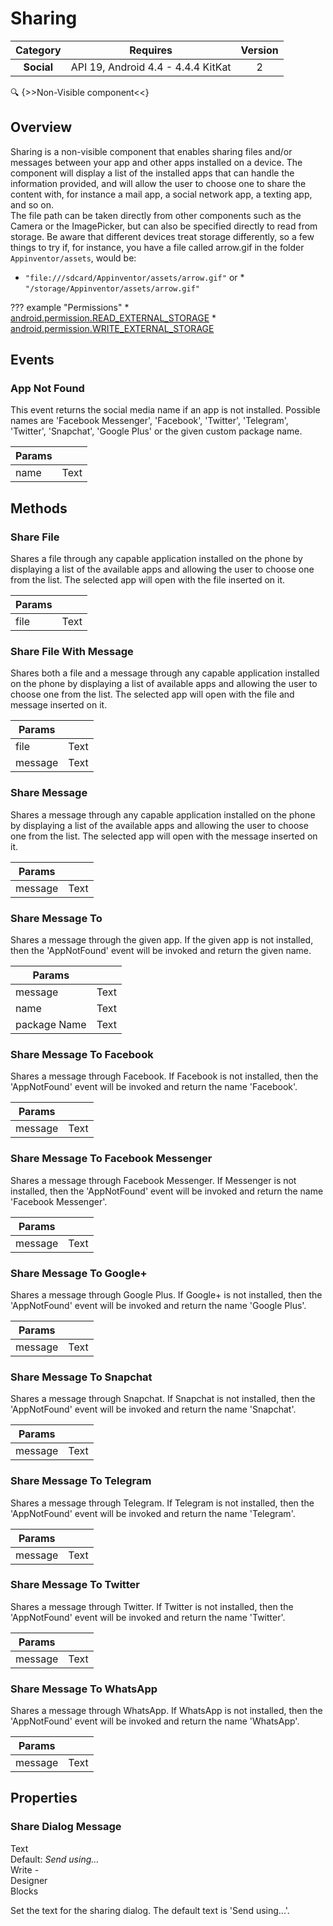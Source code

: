 # Sharing

| Category | Requires | Version |
|:--------:|:-------:|:--------:|
|**Social**|<span class="chip chip-any">API 19, Android 4.4 - 4.4.4 KitKat</span>|<span class="chip chip-number">2</span>|

:mag: {>>Non-Visible component<<}

## Overview

Sharing is a non-visible component that enables sharing files and/or messages between your app and other apps installed on a device. The component will display a list of the installed apps that can handle the information provided, and will allow the user to choose one to share the content with, for instance a mail app, a social network app, a texting app, and so on.  
The file path can be taken directly from other components such as the Camera or the ImagePicker, but can also be specified directly to read from storage. Be aware that different devices treat storage differently, so a few things to try if, for instance, you have a file called arrow.gif in the folder `` Appinventor/assets ``, would be: 

*   `` "file:///sdcard/Appinventor/assets/arrow.gif" ``
 or *   `` "/storage/Appinventor/assets/arrow.gif" ``

??? example "Permissions"
    * [android.permission.READ_EXTERNAL_STORAGE](https://developer.android.com/reference/android/Manifest.permission.html#READ_EXTERNAL_STORAGE)
    * [android.permission.WRITE_EXTERNAL_STORAGE](https://developer.android.com/reference/android/Manifest.permission.html#WRITE_EXTERNAL_STORAGE)

## Events

### App Not Found

This event returns the social media name if an app is not installed. Possible names are 'Facebook Messenger', 'Facebook', 'Twitter', 'Telegram', 'Twitter', 'Snapchat', 'Google Plus' or the given custom package name.

<div class="block" ai2-block="event" not-rendered="true" value="%7B%22componentName%22:%20%22Sharing%22,%20%22name%22:%20%22App%20Not%20Found%22,%20%22param%22:%20%5B%22name%22%5D%7D"></div>

| Params | []() |
|--------|------|
|name|<span class="chip chip-text">Text</span>|

## Methods

### Share File

Shares a file through any capable application installed on the phone by displaying a list of the available apps and allowing the user to choose one from the list. The selected app will open with the file inserted on it.

<div class="block" ai2-block="method" not-rendered="true" value="%7B%22componentName%22:%20%22Sharing%22,%20%22name%22:%20%22Share%20File%22,%20%22output%22:%20false,%20%22param%22:%20%5B%22file%22%5D%7D"></div>

| Params | []() |
|--------|------|
|file|<span class="chip chip-text">Text</span>|

### Share File With Message

Shares both a file and a message through any capable application installed on the phone by displaying a list of available apps and allowing the user to choose one from the list. The selected app will open with the file and message inserted on it.

<div class="block" ai2-block="method" not-rendered="true" value="%7B%22componentName%22:%20%22Sharing%22,%20%22name%22:%20%22Share%20File%20With%20Message%22,%20%22output%22:%20false,%20%22param%22:%20%5B%22file%22,%20%22message%22%5D%7D"></div>

| Params | []() |
|--------|------|
|file|<span class="chip chip-text">Text</span>|
|message|<span class="chip chip-text">Text</span>|

### Share Message

Shares a message through any capable application installed on the phone by displaying a list of the available apps and allowing the user to choose one from the list. The selected app will open with the message inserted on it.

<div class="block" ai2-block="method" not-rendered="true" value="%7B%22componentName%22:%20%22Sharing%22,%20%22name%22:%20%22Share%20Message%22,%20%22output%22:%20false,%20%22param%22:%20%5B%22message%22%5D%7D"></div>

| Params | []() |
|--------|------|
|message|<span class="chip chip-text">Text</span>|

### Share Message To

Shares a message through the given app. If the given app is not installed, then the 'AppNotFound' event will be invoked and return the given name.

<div class="block" ai2-block="method" not-rendered="true" value="%7B%22componentName%22:%20%22Sharing%22,%20%22name%22:%20%22Share%20Message%20To%22,%20%22output%22:%20false,%20%22param%22:%20%5B%22message%22,%20%22name%22,%20%22package%20Name%22%5D%7D"></div>

| Params | []() |
|--------|------|
|message|<span class="chip chip-text">Text</span>|
|name|<span class="chip chip-text">Text</span>|
|package Name|<span class="chip chip-text">Text</span>|

### Share Message To Facebook

Shares a message through Facebook. If Facebook is not installed, then the 'AppNotFound' event will be invoked and return the name 'Facebook'.

<div class="block" ai2-block="method" not-rendered="true" value="%7B%22componentName%22:%20%22Sharing%22,%20%22name%22:%20%22Share%20Message%20To%20Facebook%22,%20%22output%22:%20false,%20%22param%22:%20%5B%22message%22%5D%7D"></div>

| Params | []() |
|--------|------|
|message|<span class="chip chip-text">Text</span>|

### Share Message To Facebook Messenger

Shares a message through Facebook Messenger. If Messenger is not installed, then the 'AppNotFound' event will be invoked and return the name 'Facebook Messenger'.

<div class="block" ai2-block="method" not-rendered="true" value="%7B%22componentName%22:%20%22Sharing%22,%20%22name%22:%20%22Share%20Message%20To%20Facebook%20Messenger%22,%20%22output%22:%20false,%20%22param%22:%20%5B%22message%22%5D%7D"></div>

| Params | []() |
|--------|------|
|message|<span class="chip chip-text">Text</span>|

### Share Message To Google+

Shares a message through Google Plus. If Google+ is not installed, then the 'AppNotFound' event will be invoked and return the name 'Google Plus'.

<div class="block" ai2-block="method" not-rendered="true" value="%7B%22componentName%22:%20%22Sharing%22,%20%22name%22:%20%22Share%20Message%20To%20Google+%22,%20%22output%22:%20false,%20%22param%22:%20%5B%22message%22%5D%7D"></div>

| Params | []() |
|--------|------|
|message|<span class="chip chip-text">Text</span>|

### Share Message To Snapchat

Shares a message through Snapchat. If Snapchat is not installed, then the 'AppNotFound' event will be invoked and return the name 'Snapchat'.

<div class="block" ai2-block="method" not-rendered="true" value="%7B%22componentName%22:%20%22Sharing%22,%20%22name%22:%20%22Share%20Message%20To%20Snapchat%22,%20%22output%22:%20false,%20%22param%22:%20%5B%22message%22%5D%7D"></div>

| Params | []() |
|--------|------|
|message|<span class="chip chip-text">Text</span>|

### Share Message To Telegram

Shares a message through Telegram. If Telegram is not installed, then the 'AppNotFound' event will be invoked and return the name 'Telegram'.

<div class="block" ai2-block="method" not-rendered="true" value="%7B%22componentName%22:%20%22Sharing%22,%20%22name%22:%20%22Share%20Message%20To%20Telegram%22,%20%22output%22:%20false,%20%22param%22:%20%5B%22message%22%5D%7D"></div>

| Params | []() |
|--------|------|
|message|<span class="chip chip-text">Text</span>|

### Share Message To Twitter

Shares a message through Twitter. If Twitter is not installed, then the 'AppNotFound' event will be invoked and return the name 'Twitter'.

<div class="block" ai2-block="method" not-rendered="true" value="%7B%22componentName%22:%20%22Sharing%22,%20%22name%22:%20%22Share%20Message%20To%20Twitter%22,%20%22output%22:%20false,%20%22param%22:%20%5B%22message%22%5D%7D"></div>

| Params | []() |
|--------|------|
|message|<span class="chip chip-text">Text</span>|

### Share Message To WhatsApp

Shares a message through WhatsApp. If WhatsApp is not installed, then the 'AppNotFound' event will be invoked and return the name 'WhatsApp'.

<div class="block" ai2-block="method" not-rendered="true" value="%7B%22componentName%22:%20%22Sharing%22,%20%22name%22:%20%22Share%20Message%20To%20WhatsApp%22,%20%22output%22:%20false,%20%22param%22:%20%5B%22message%22%5D%7D"></div>

| Params | []() |
|--------|------|
|message|<span class="chip chip-text">Text</span>|

## Properties

### Share Dialog Message

<span style="user-select: none; white-space:pre-wrap;"><span class="chip chip-text">Text</span> <span class="chip chip-text">Default: <i>Send using...</i></span>          <span class="chip chip-rw">Write</span> - <span class="chip chip-bd">Designer</span> <span class="chip chip-bd">Blocks</span>&#32;</span>

Set the text for the sharing dialog. The default text is 'Send using...'.

<div class="block" ai2-block="property" not-rendered="true" value="%7B%22componentName%22:%20%22Sharing%22,%20%22name%22:%20%22Share%20Dialog%20Message%22,%20%22getter%22:%20false%7D"></div>
